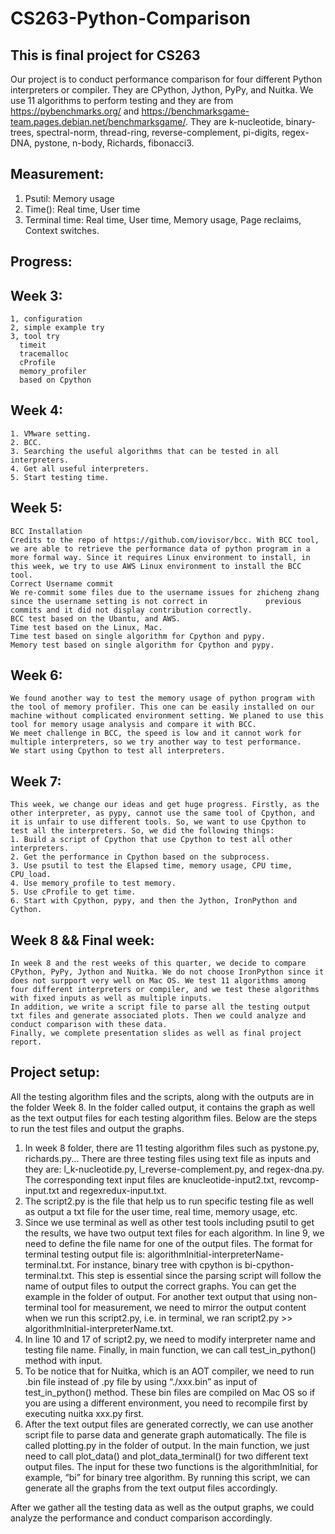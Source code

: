 # CS263-Python-Comparison

## This is final project for CS263
Our project is to conduct performance comparison for four different Python interpreters or compiler. They are CPython, Jython, PyPy, and Nuitka. We use 11 algorithms to perform testing and they are from https://pybenchmarks.org/ and https://benchmarksgame-team.pages.debian.net/benchmarksgame/. They are k-nucleotide, binary-trees, spectral-norm, thread-ring, reverse-complement, pi-digits, regex-DNA, pystone, n-body, Richards, fibonacci3.

## Measurement:
1. Psutil: Memory usage
2. Time(): Real time, User time
3. Terminal time: Real time, User time, Memory usage, Page reclaims, Context switches.
## Progress:
  ## Week 3:

    1, configuration
    2, simple example try
    3, tool try
      timeit
      tracemalloc
      cProfile
      memory_profiler
      based on Cpython


  ## Week 4:
	1. VMware setting.
	2. BCC.
	3. Searching the useful algorithms that can be tested in all interpreters.
	4. Get all useful interpreters.
	5. Start testing time.
   
  ## Week 5:
	BCC Installation
	Credits to the repo of https://github.com/iovisor/bcc. With BCC tool, we are able to retrieve the performance data of python program in a more formal way. Since it requires Linux environment to install, in this week, we try to use AWS Linux environment to install the BCC tool.
	Correct Username commit
	We re-commit some files due to the username issues for zhicheng zhang since the username setting is not correct in             previous commits and it did not display contribution correctly.
	BCC test based on the Ubantu, and AWS.
	Time test based on the Linux, Mac.
	Time test based on single algorithm for Cpython and pypy.
	Memory test based on single algorithm for Cpython and pypy.
   
   ## Week 6:
	We found another way to test the memory usage of python program with the tool of memory profiler. This one can be easily installed on our machine without complicated environment setting. We planed to use this tool for memory usage analysis and compare it with BCC.
	We meet challenge in BCC, the speed is low and it cannot work for multiple interpreters, so we try another way to test performance.
	We start using Cpython to test all interpreters.

   ## Week 7:
	This week, we change our ideas and get huge progress. Firstly, as the other interpreter, as pypy, cannot use the same tool of Cpython, and it is unfair to use different tools. So, we want to use Cpython to test all the interpreters. So, we did the following things:
	1. Build a script of Cpython that use Cpython to test all other interpreters.
	2. Get the performance in Cpython based on the subprocess.
	3. Use psutil to test the Elapsed time, memory usage, CPU time, CPU_load.
	4. Use memory_profile to test memory.
	5. Use cProfile to get time.
	6. Start with Cpython, pypy, and then the Jython, IronPython and Cython.
   ## Week 8 && Final week:
   	In week 8 and the rest weeks of this quarter, we decide to compare CPython, PyPy, Jython and Nuitka. We do not choose IronPython since it does not surpport very well on Mac OS. We test 11 algorithms among four different interpreters or compiler, and we test these algorithms with fixed inputs as well as multiple inputs. 
	In addition, we write a script file to parse all the testing output txt files and generate associated plots. Then we could analyze and conduct comparison with these data. 
	Finally, we complete presentation slides as well as final project report.
       
## Project setup:
All the testing algorithm files and the scripts, along with the outputs are in the folder Week 8. In the folder called output, it contains the graph as well as the text output files for each testing algorithm files. Below are the steps to run the test files and output the graphs.
1. In week 8 folder, there are 11 testing algorithm files such as pystone.py, richards.py... There are three testing files using text file as inputs and they are: l_k-nucleotide.py, l_reverse-complement.py, and regex-dna.py. The corresponding text input files are knucleotide-input2.txt, revcomp-input.txt and regexredux-input.txt. 
2. The script2.py is the file that help us to run specific testing file as well as output a txt file for the user time, real time, memory usage, etc.
3. Since we use terminal as well as other test tools including psutil to get the results, we have two output text files for each algorithm. In line 9, we need to define the file name for one of the output files. The format for terminal testing output file is: algorithmInitial-interpreterName-terminal.txt. For instance, binary tree with cpython is bi-cpython-terminal.txt. This step is essential since the parsing script will follow the name of output files to output the correct graphs. You can get the example in the folder of output. For another text output that using non-terminal tool for measurement, we need to mirror the output content when we run this script2.py, i.e. in terminal, we ran script2.py >> algorithmInitial-interpreterName.txt.
4. In line 10 and 17 of script2.py, we need to modify interpreter name and testing file name. Finally, in main function, we can call test_in_python() method with input.
5. To be notice that for Nuitka, which is an AOT compiler, we need to run .bin file instead of .py file by using “./xxx.bin” as input of test_in_python() method. These bin files are compiled on Mac OS so if you are using a different environment, you need to recompile first by executing nuitka xxx.py first.
6. After the text output files are generated correctly, we can use another script file to parse data and generate graph automatically. The file is called plotting.py in the folder of output. In the main function, we just need to call plot_data() and plot_data_terminal() for two different text output files. The input for these two functions is the algorithmInitial, for example, “bi” for binary tree algorithm. By running this script, we can generate all the graphs from the text output files accordingly.

After we gather all the testing data as well as the output graphs, we could analyze the performance and conduct comparison accordingly.
